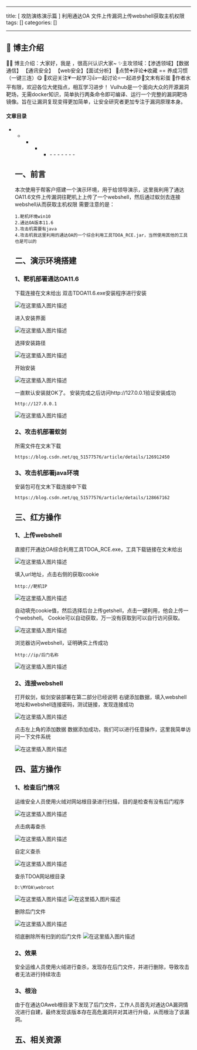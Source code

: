 
--- 
title:  [ 攻防演练演示篇 ] 利用通达OA 文件上传漏洞上传webshell获取主机权限 
tags: []
categories: [] 

---
>  
 <h2>🍬 博主介绍</h2> 
 👨‍🎓 博主介绍：大家好，我是  ，很高兴认识大家~ ✨主攻领域：【渗透领域】【数据通信】 【通讯安全】 【web安全】【面试分析】 🎉点赞➕评论➕收藏 == 养成习惯（一键三连）😋 🎉欢迎关注💗一起学习👍一起讨论⭐️一起进步📝文末有彩蛋 🙏作者水平有限，欢迎各位大佬指点，相互学习进步！ Vulhub是一个面向大众的开源漏洞靶场，无需docker知识，简单执行两条命令即可编译、运行一个完整的漏洞靶场镜像。旨在让漏洞复现变得更加简单，让安全研究者更加专注于漏洞原理本身。 




#### 文章目录
- - - - <ul><li>- - - - - - - 


## 一、前言

>  
 本次使用于帮客户搭建一个演示环境，用于给领导演示，这里我利用了通达OA11.6文件上传漏洞往靶机上上传了一个webshell，然后通过蚁剑去连接webshell从而获取主机权限 需要注意的是： 


```
1.靶机环境win10
2.通达OA版本11.6
3.攻击机需要有java
4.攻击机我这里利用的通达OA的一个综合利用工具TDOA_RCE.jar，当然使用其他的工具也是可以的

```

## 二、演示环境搭建

### 1、靶机部署通达OA11.6

>  
 下载连接在文末给出 双击TDOA11.6.exe安装程序进行安装 


<img src="https://img-blog.csdnimg.cn/b014a1894eef43f9a14f6f90700cb21d.png" alt="在这里插入图片描述">

>  
 进入安装界面 


<img src="https://img-blog.csdnimg.cn/df7fc03df1af48e6bd7b0969359f6c94.png" alt="在这里插入图片描述">

>  
 选择安装路径 


<img src="https://img-blog.csdnimg.cn/1da49e4b87b746db8091a087ab8a66cc.png" alt="在这里插入图片描述">

>  
 开始安装 


<img src="https://img-blog.csdnimg.cn/c18921478a5647cf94a31c9278d94f75.png" alt="在这里插入图片描述">

>  
 一直默认安装就OK了。 安装完成之后访问http://127.0.0.1验证安装成功 


```
http://127.0.0.1

```

<img src="https://img-blog.csdnimg.cn/9d3c17adcb8842f99158e483eed696bf.png" alt="在这里插入图片描述">

### 2、攻击机部署蚁剑

>  
 所需文件在文末下载 


```
https://blog.csdn.net/qq_51577576/article/details/126912450

```

### 3、攻击机部署java环境

>  
 安装包可在文末下载连接中下载 


```
https://blog.csdn.net/qq_51577576/article/details/128667162

```

## 三、红方操作

### 1、上传webshell

>  
 直接打开通达OA综合利用工具TDOA_RCE.exe，工具下载链接在文末给出 


<img src="https://img-blog.csdnimg.cn/2e3c167c25ea4d9da324eb86b2ae0c1f.png" alt="在这里插入图片描述">

>  
 填入url地址，点击右侧的获取cookie 


```
http://靶机IP

```

<img src="https://img-blog.csdnimg.cn/847c551d06434ddba67ad56a942eec3e.png" alt="在这里插入图片描述">

>  
 自动填充cookie值，然后选择后台上传getshell，点击一键利用，他会上传一个webshell。 Cookie可以自动获取，万一没有获取到可以自行访问获取。 


<img src="https://img-blog.csdnimg.cn/c9ec77afd2064cb0812584317dabe3c9.png" alt="在这里插入图片描述">

>  
 浏览器访问webshell，证明确实上传成功 


```
http://ip/后门名称

```

<img src="https://img-blog.csdnimg.cn/00c0ebdb705248d39e46cedcbf22fd5d.png" alt="在这里插入图片描述">

### 2、连接webshell

>  
 打开蚁剑，蚁剑安装部署在第二部分已经说明 右键添加数据，填入webshell地址和webshell连接密码，测试链接，发现连接成功 


<img src="https://img-blog.csdnimg.cn/315b241f4d16402c8b2884e19edef32c.png" alt="在这里插入图片描述">

>  
 点击左上角的添加数据 数据添加成功，我们可以进行任意操作，这里我简单访问一下文件系统 


<img src="https://img-blog.csdnimg.cn/5657d358337d4ab59d53a22635f1653e.png" alt="在这里插入图片描述">

## 四、蓝方操作

### 1、检查后门情况

>  
 运维安全人员使用火绒对网站根目录进行扫描，目的是检查有没有后门程序 


<img src="https://img-blog.csdnimg.cn/f97e07af1cbb4e2ba36f33209be1ef1b.png" alt="在这里插入图片描述">

>  
 点击病毒查杀 


<img src="https://img-blog.csdnimg.cn/d2c1c1dc4f184937b8fa12029bccfe6d.png" alt="在这里插入图片描述">

>  
 自定义查杀 


<img src="https://img-blog.csdnimg.cn/43f40fe3a92b408282f0e64e19eb5b0e.png" alt="在这里插入图片描述">

>  
 查杀TDOA网站根目录 


```
D:\MYOA\webroot

```

<img src="https://img-blog.csdnimg.cn/ef330d8509504b2eab55e5e761ed3cc0.png" alt="在这里插入图片描述">

<img src="https://img-blog.csdnimg.cn/0566447e1c90465384da528974d6b054.png" alt="在这里插入图片描述">

>  
 删除后门文件 


<img src="https://img-blog.csdnimg.cn/7f65619d86114078bdf58b4030d98be3.png" alt="在这里插入图片描述">

>  
 彻底删除所有扫到的后门文件 <img src="https://img-blog.csdnimg.cn/5aef87cb78a94c29a10e8633cbd8aae5.png" alt="在这里插入图片描述"> 


### 2、效果

>  
 安全运维人员使用火绒进行查杀，发现存在后门文件，并进行删除，导致攻击者无法进行持续攻击 


### 3、根治

>  
 由于在通达OAweb根目录下发现了后门文件，工作人员首先对通达OA漏洞情况进行自建，最终发现该版本存在高危漏洞并对其进行升级，从而根治了该漏洞。 


## 五、相关资源


